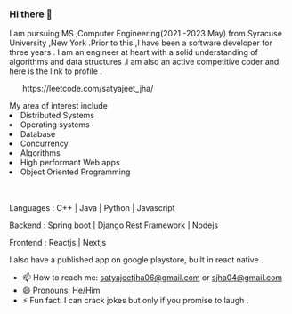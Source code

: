 ### Hi there 👋

I am pursuing MS ,Computer Engineering(2021 -2023 May) from Syracuse University ,New York .Prior to this ,I have been a software developer for three years .
I am an engineer at heart with a solid understanding of algorithms and data structures .I am also an active competitive coder and here is the link to profile .
<ul>https://leetcode.com/satyajeet_jha/ </ul>
My area of interest include

<li>Distributed Systems </li>
<li>Operating systems </li>
<li>Database </li> 
<li>Concurrency </li>
<li>Algorithms</li>
<li>High performant Web apps </li>
<li>Object Oriented Programming </li>
<br></br>

<p>Languages : C++ | Java | Python | Javascript </p>
<p>Backend : Spring boot | Django Rest Framework | Nodejs </p>
<p>Frontend : Reactjs | Nextjs </p>
I also have a published app on google playstore, built in react native .




- 📫 How to reach me: satyajeetjha06@gmail.com or sjha04@gmail.com
- 😄 Pronouns: He/Him
- ⚡ Fun fact: I can crack jokes but only if you promise to laugh .
